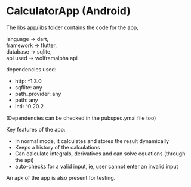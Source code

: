 # CalculatorApp (Android)
The libs app/libs folder contains the code for the app,

language -> dart, <br>
framework -> flutter, <br>
database -> sqlite, <br>
api used -> wolframalpha api <br>

dependencies used: <br>
 - http: ^1.3.0
 - sqflite: any
 - path_provider: any
 - path: any
 - intl: ^0.20.2

(Dependencies can be checked in the pubspec.ymal file too) <br>

Key features of the app:
- In normal mode, it calculates and stores the result dynamically
- Keeps a history of the calculations
- Can calculate integrals, derivatives and can solve equations (through the api)
- auto-checks for a valid input, ie, user cannot enter an invalid input

An apk of the app is also present for testing.
